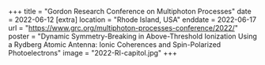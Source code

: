 +++
title = "Gordon Research Conference on Multiphoton Processes"
date = 2022-06-12
[extra]
location = "Rhode Island, USA"
enddate = 2022-06-17
url = "https://www.grc.org/multiphoton-processes-conference/2022/"
poster = "Dynamic Symmetry-Breaking in Above-Threshold Ionization Using a Rydberg Atomic Antenna: Ionic Coherences and Spin-Polarized Photoelectrons"
image = "2022-RI-capitol.jpg"
+++
